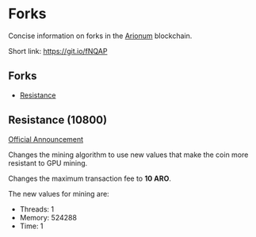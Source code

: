 # Forks

Concise information on forks in the [Arionum] blockchain.

Short link: https://git.io/fNQAP

## Forks

- [Resistance](#resistance-10800)

## Resistance (10800)

[Official Announcement](https://forum.arionum.com/viewtopic.php?t=21)

Changes the mining algorithm to use new values that make the coin more resistant to GPU mining.

Changes the maximum transaction fee to **10 ARO**.

The new values for mining are:

- Threads: 1
- Memory:  524288
- Time:    1

[arionum]: https://arionum.com
